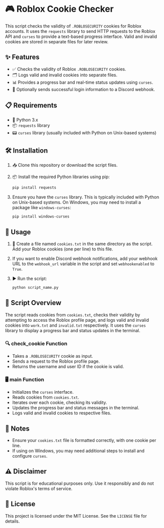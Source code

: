 # 🎮 Roblox Cookie Checker

This script checks the validity of `.ROBLOSECURITY` cookies for Roblox accounts. It uses the `requests` library to send HTTP requests to the Roblox API and `curses` to provide a text-based progress interface. Valid and invalid cookies are stored in separate files for later review.

## ✨ Features

- ✅ Checks the validity of Roblox `.ROBLOSECURITY` cookies.
- 🗂 Logs valid and invalid cookies into separate files.
- 📊 Provides a progress bar and real-time status updates using `curses`.
- 🔔 Optionally sends successful login information to a Discord webhook.

## 📋 Requirements

- 🐍 Python 3.x
- 📦 `requests` library
- 📟 `curses` library (usually included with Python on Unix-based systems)

## 🛠 Installation

1. 📥 Clone this repository or download the script files.

2. 📦 Install the required Python libraries using pip:

    ```sh
    pip install requests
    ```

3. Ensure you have the `curses` library. This is typically included with Python on Unix-based systems. On Windows, you may need to install a package like `windows-curses`:

    ```sh
    pip install windows-curses
    ```

## 🚀 Usage

1. 📝 Create a file named `cookies.txt` in the same directory as the script. Add your Roblox cookies (one per line) to this file.

2. If you want to enable Discord webhook notifications, add your webhook URL to the `webhook_url` variable in the script and set `webhookenabled` to `True`.

3. ▶️ Run the script:

    ```sh
    python script_name.py
    ```

## 📜 Script Overview

The script reads cookies from `cookies.txt`, checks their validity by attempting to access the Roblox profile page, and logs valid and invalid cookies into `work.txt` and `invalid.txt` respectively. It uses the `curses` library to display a progress bar and status updates in the terminal.

### 🔍 check_cookie Function

- Takes a `.ROBLOSECURITY` cookie as input.
- Sends a request to the Roblox profile page.
- Returns the username and user ID if the cookie is valid.

### 🖥 main Function

- Initializes the `curses` interface.
- Reads cookies from `cookies.txt`.
- Iterates over each cookie, checking its validity.
- Updates the progress bar and status messages in the terminal.
- Logs valid and invalid cookies to respective files.

## 📝 Notes

- Ensure your `cookies.txt` file is formatted correctly, with one cookie per line.
- If using on Windows, you may need additional steps to install and configure `curses`.

## ⚠️ Disclaimer

This script is for educational purposes only. Use it responsibly and do not violate Roblox's terms of service.

## 📜 License

This project is licensed under the MIT License. See the `LICENSE` file for details.
